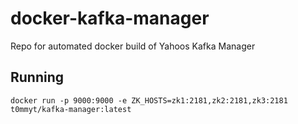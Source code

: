 # docker-kafka-manager

Repo for automated docker build of Yahoos Kafka Manager

## Running

    docker run -p 9000:9000 -e ZK_HOSTS=zk1:2181,zk2:2181,zk3:2181 t0mmyt/kafka-manager:latest
